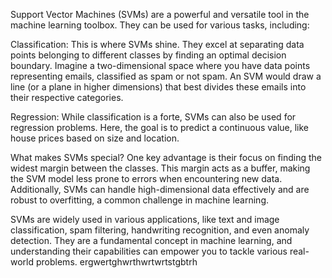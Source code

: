 Support Vector Machines (SVMs) are a powerful and versatile tool in the machine learning toolbox. They can be used for various tasks, including:

Classification: This is where SVMs shine. They excel at separating data points belonging to different classes by finding an optimal decision boundary. Imagine a two-dimensional space where you have data points representing emails, classified as spam or not spam. An SVM would draw a line (or a plane in higher dimensions) that best divides these emails into their respective categories.

Regression: While classification is a forte, SVMs can also be used for regression problems. Here, the goal is to predict a continuous value, like house prices based on size and location.

What makes SVMs special?  One key advantage is their focus on finding the widest margin between the classes. This margin acts as a buffer, making the SVM model less prone to errors when encountering new data. Additionally, SVMs can handle high-dimensional data effectively and are robust to overfitting, a common challenge in machine learning.

SVMs are widely used in various applications, like text and image classification, spam filtering, handwriting recognition, and even anomaly detection. They are a fundamental concept in machine learning, and understanding their capabilities can empower you to tackle various real-world problems.
ergwertghwrthwrtwrtstgbtrh
